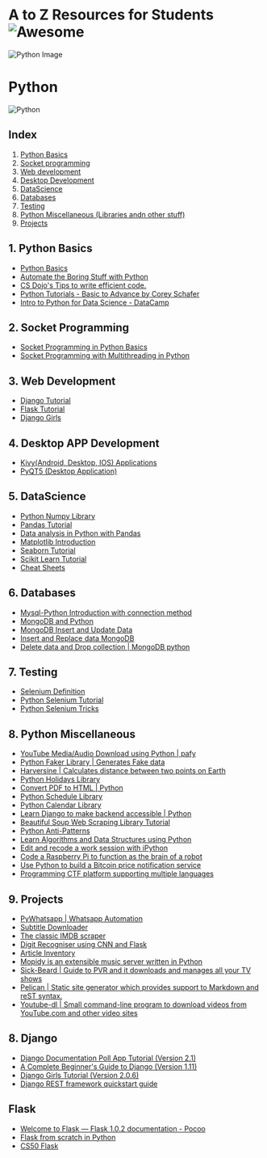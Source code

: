 # A to Z Resources for Students ![Awesome](https://cdn.rawgit.com/sindresorhus/awesome/d7305f38d29fed78fa85652e3a63e154dd8e8829/media/badge.svg)
![Python Image](https://cdn.makeawebsitehub.com/wp-content/uploads/2016/02/python-logo-master.png)
# Python
![Python](https://img.shields.io/badge/PYTHON--red.svg)

## Index
1. [Python Basics](#1-python-basics)
2. [Socket programming](#2-socket-programming)
3. [Web development](#3-Web-Development)
4. [Desktop Development](#4-Desktop-Development)
5. [DataScience](#5-datascience)
6. [Databases](#6-databases)
7. [Testing](#7-testing)
8. [Python Miscellaneous (Libraries andn other stuff)](#8-python-miscellaneous)
9. [Projects](#9-projects)

## 1. Python Basics
+ <a href = "https://anh.cs.luc.edu/331/notes/PythonBasics.pdf"> Python Basics</a>
+ <a href = "https://automatetheboringstuff.com/"> Automate the Boring Stuff with Python</a>
+ <a href = "https://bit.ly/2D3wHsf"> CS Dojo's Tips to write efficient code.</a>
+ <a href = "https://www.youtube.com/playlist?list=PL-osiE80TeTt2d9bfVyTiXJA-UTHn6WwU"> Python Tutorials - Basic to Advance by Corey Schafer</a>
+ <a href = "https://www.datacamp.com/courses/intro-to-python-for-data-science"> Intro to Python for Data Science - DataCamp</a>

## 2. Socket Programming
+ <a href = "https://realpython.com/python-sockets/"> Socket Programming in Python Basics</a>
+ <a href="https://www.geeksforgeeks.org/socket-programming-multi-threading-python/"> Socket Programming with Multithreading in Python</a>


## 3. Web Development
+ <a href = "https://www.youtube.com/watch?v=qgGIqRFvFFk"> Django Tutorial </a>
+ <a href = "https://www.youtube.com/watch?v=mr90d7fp3SE&list=PLQVvvaa0QuDcOS4l8RCWh0olq_je0OKaP"> Flask Tutorial </a>
+ <a href = "https://tutorial.djangogirls.org/"> Django Girls </a>

## 4. Desktop APP Development
+ <a href = "https://kivy.org/#home"> Kivy(Android, Desktop, IOS) Applications </a>
+ <a href = "https://www.youtube.com/watch?v=e5PBUFrSKgQ&list=PLZocUikpczs-Yud2lyFpSNQOvxuPUVBDp"> PyQT5 (Desktop Application) </a>

## 5. DataScience

+ <a href = "http://cs231n.github.io/python-numpy-tutorial/"> Python Numpy Library</a>
+ <a href = "https://www.youtube.com/watch?v=B42n3Pc-N2A"> Pandas Tutorial </a>
+ <a href = "https://www.youtube.com/playlist?list=PL5-da3qGB5ICCsgW1MxlZ0Hq8LL5U3u9y"> Data analysis in Python with Pandas</a>
+ <a href = "https://www.geeksforgeeks.org/python-introduction-matplotlib/"> Matplotlib Introduction</a>
+ <a href = "https://www.tutorialspoint.com/seaborn/index.htm"> Seaborn Tutorial</a>
+ <a href = "https://www.youtube.com/watch?v=-BQCB6Uch1g">Scikit Learn Tutorial</a>
+ <a href = "https://www.datacamp.com/community/data-science-cheatsheets"> Cheat Sheets</a>

## 6. Databases

+ <a href = "https://www.geeksforgeeks.org/mysqldb-connection-python/"> Mysql-Python Introduction with connection method</a>
+ <a href = "https://www.geeksforgeeks.org/mongodb-and-python/">MongoDB and Python</a>
+ <a href = "https://www.geeksforgeeks.org/mongodb-python-insert-update-data/">MongoDB Insert and Update Data</a>
+ <a href = "https://www.geeksforgeeks.org/mongodb-python-insert-replace_one-replace_many/">Insert and Replace data MongoDB</a>
+ <a href = "https://www.geeksforgeeks.org/mongodb-python-delete-data-drop-collection/">Delete data and Drop collection | MongoDB python </a>


## 7. Testing

+ <a href = "https://www.geeksforgeeks.org/software-engineering-selenium-an-automation-tool/"> Selenium Definition</a>
+ <a href = "https://www.guru99.com/selenium-python.html"> Python Selenium Tutorial</a>
+ <a href = "https://www.geeksforgeeks.org/selenium-python-tricks/"> Python Selenium Tricks</a>

## 8. Python Miscellaneous
+ <a href = "https://www.geeksforgeeks.org/youtube-mediaaudio-download-using-python-pafy/"> YouTube Media/Audio Download using Python | pafy</a>
+ <a href = "http://qr.ae/TbcLvy"> Python Faker Library | Generates Fake data </a>
+ <a href = "https://pypi.org/project/haversine/"> Harversine | Calculates distance between two points on Earth </a>
+ <a href = "https://www.geeksforgeeks.org/python-holidays-library/">Python Holidays Library </a>
+ <a href = "https://www.geeksforgeeks.org/python-convert-html-pdf/">Convert PDF to HTML | Python </a>
+ <a href = "https://www.geeksforgeeks.org/python-schedule-library/">Python Schedule Library </a>
+ <a href = "https://www.geeksforgeeks.org/calendar-functions-in-python-set-1-calendar-month-isleap/">Python Calendar Library</a>
+ <a href = "https://www.djangoproject.com/">Learn Django to make backend accessible | Python </a>
+ <a href = "https://www.dataquest.io/blog/web-scraping-tutorial-python/"> Beautiful Soup Web Scraping Library Tutorial</a>
+ <a href = "https://docs.quantifiedcode.com/python-anti-patterns/index.html"> Python Anti-Patterns</a>
+ <a href = "https://interactivepython.org/runestone/static/pythonds/index.html"> Learn Algorithms and Data Structures using Python</a>
+ <a href = "https://ipython.org/"> Edit and recode a work session with iPython</a>
+ <a href = "https://www.hackster.io/dexterindustries/give-your-raspberry-pi-robot-a-worm-brain-bc5cc1"> Code a Raspberry Pi to function as the brain of a robot</a>
+ <a href = "https://realpython.com/python-bitcoin-ifttt/"> Use Python to build a Bitcoin price notification service</a>
+ <a href = "https://runcode.ninja"> Programming CTF platform supporting multiple languages</a>

## 9. **Projects**
+ <a href ="https://github.com/shauryauppal/PyWhatsapp">PyWhatsapp | Whatsapp Automation </a>
+ <a href ="https://github.com/manojmj92/subtitle-downloader">Subtitle Downloader</a>
+ <a href ="https://github.com/manojmj92/imdb">The classic IMDB scraper</a>
+ <a href ="https://github.com/aashish-ak/CNN-from-Scratch">Digit Recogniser using CNN and Flask</a>
+ <a href ="https://github.com/aashish-ak/article_inventory">Article Inventory</a>
+ <a href ="https://github.com/mopidy/mopidy">Mopidy is an extensible music server written in Python</a>
+ <a href ="https://github.com/midgetspy/Sick-Beard"> Sick-Beard | Guide to PVR and it downloads and manages all your TV shows</a>
+ <a href ="https://github.com/getpelican/pelican">Pelican | Static site generator which provides support to Markdown and reST syntax.</a>
+ <a href ="https://github.com/rg3/youtube-dl">Youtube-dl | Small command-line program to download videos from YouTube.com and other video sites</a>

## 8. **Django**
+ <a href = "https://docs.djangoproject.com/en/2.1/intro/tutorial01/"> Django Documentation Poll App Tutorial (Version 2.1)</a>
+ <a href = "https://simpleisbetterthancomplex.com/series/beginners-guide/1.11/">A Complete Beginner's Guide to Django (Version 1.11)</a>
+ <a href = "https://tutorial.djangogirls.org/en/installation/">Django Girls Tutorial (Version 2.0.6)</a>
+ <a href = "https://www.django-rest-framework.org/tutorial/quickstart/"> Django REST framework quickstart guide</a>

## **Flask**
+ <a href = "http://flask.pocoo.org/docs/1.0/"> Welcome to Flask — Flask 1.0.2 documentation - Pocoo</a>
+ <a href = "https://www.youtube.com/watch?v=zRwy8gtgJ1A&list=PLillGF-RfqbbbPz6GSEM9hLQObuQjNoj_">Flask from scratch in Python</a>
+ <a href = "https://www.youtube.com/watch?v=j5wysXqaIV8">CS50 Flask</a>


